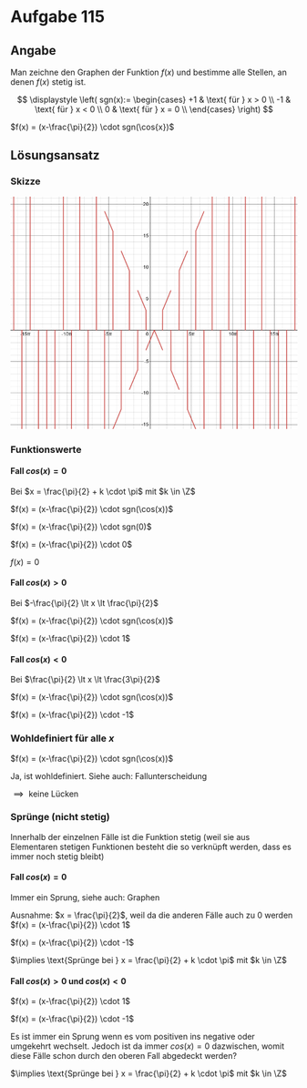 # Aufgabe 115
## Angabe

Man zeichne den Graphen der Funktion $f(x)$ und bestimme alle Stellen, an denen
$f(x)$ stetig ist.

$$
\displaystyle
\left(
sgn(x):=
\begin{cases}
+1 & \text{ für } x > 0 \\
-1 & \text{ für } x < 0 \\
0 & \text{ für } x = 0 \\ 
\end{cases}
\right)
$$

$f(x) = (x-\frac{\pi}{2}) \cdot sgn(\cos{x})$

## Lösungsansatz

### Skizze

![0fb98ed5a5188c48bd83d3b2f8cb7acb.png](./media/0fb98ed5a5188c48bd83d3b2f8cb7acb.png)


### Funktionswerte

#### Fall $cos(x) = 0$
Bei $x = \frac{\pi}{2} + k \cdot \pi$ mit $k \in \Z$

$f(x) = (x-\frac{\pi}{2}) \cdot sgn(\cos(x))$

$f(x) = (x-\frac{\pi}{2}) \cdot sgn(0)$

$f(x) = (x-\frac{\pi}{2}) \cdot 0$

$f(x) = 0$

#### Fall $cos(x) > 0$
Bei $-\frac{\pi}{2} \lt x \lt \frac{\pi}{2}$

$f(x) = (x-\frac{\pi}{2}) \cdot sgn(\cos(x))$

$f(x) = (x-\frac{\pi}{2}) \cdot 1$

#### Fall $cos(x) < 0$
Bei $\frac{\pi}{2} \lt x \lt \frac{3\pi}{2}$

$f(x) = (x-\frac{\pi}{2}) \cdot sgn(\cos(x))$

$f(x) = (x-\frac{\pi}{2}) \cdot -1$

### Wohldefiniert für alle $x$
$f(x) = (x-\frac{\pi}{2}) \cdot sgn(\cos(x))$

Ja, ist wohldefiniert. Siehe auch: Fallunterscheidung

$\implies \text{ keine Lücken}$

### Sprünge (nicht stetig)

Innerhalb der einzelnen Fälle ist die Funktion stetig (weil sie aus Elementaren stetigen Funktionen besteht die so verknüpft werden, dass es immer noch stetig bleibt)

#### Fall $cos(x) = 0$
Immer ein Sprung, siehe auch: Graphen

Ausnahme: $x = \frac{\pi}{2}$, weil da die anderen Fälle auch zu $0$ werden
$f(x) = (x-\frac{\pi}{2}) \cdot 1$

$f(x) = (x-\frac{\pi}{2}) \cdot -1$

$\implies \text{Sprünge bei } x = \frac{\pi}{2} + k \cdot \pi$ mit $k \in \Z$

#### Fall $cos(x) > 0$ und $cos(x) < 0$
$f(x) = (x-\frac{\pi}{2}) \cdot 1$

$f(x) = (x-\frac{\pi}{2}) \cdot -1$

Es ist immer ein Sprung wenn es vom positiven ins negative oder umgekehrt wechselt. Jedoch ist da immer $cos(x) = 0$ dazwischen, womit diese Fälle schon durch den oberen Fall abgedeckt werden?

$\implies \text{Sprünge bei } x = \frac{\pi}{2} + k \cdot \pi$ mit $k \in \Z$